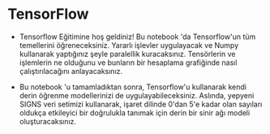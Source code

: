 # TensorFlow

* Tensorflow Eğitimine hoş geldiniz! Bu notebook 'da Tensorflow'un tüm temellerini öğreneceksiniz. Yararlı işlevler uygulayacak ve Numpy kullanarak yaptığınız şeyle paralellik kuracaksınız. Tensörlerin ve işlemlerin ne olduğunu ve bunların bir hesaplama grafiğinde nasıl çalıştırılacağını anlayacaksınız.

* Bu notebook 'u tamamladıktan sonra, Tensorflow'u kullanarak kendi derin öğrenme modellerinizi de uygulayabileceksiniz. Aslında, yepyeni SIGNS veri setimizi kullanarak, işaret dilinde 0'dan 5'e kadar olan sayıları oldukça etkileyici bir doğrulukla tanımak için derin bir sinir ağı modeli oluşturacaksınız.


